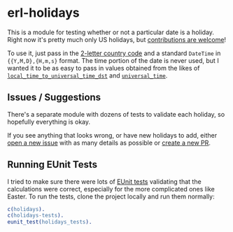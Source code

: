 # erl-holidays

This is a module for testing whether or not a particular date is a holiday. Right now it's pretty much only US holidays, but [contributions are welcome](CONTRIBUTING.md)!

To use it, just pass in the [2-letter country code](https://www.worldatlas.com/aatlas/ctycodes.htm) and a standard `DateTime` in `{{Y,M,D},{H,m,s}` format. The time portion of the date is never used, but I wanted it to be as easy to pass in values obtained from the likes of [`local_time_to_universal_time_dst`](http://erlang.org/doc/man/calendar.html#local_time_to_universal_time_dst-1) and [`universal_time`](http://erlang.org/doc/man/calendar.html#universal_time-0).

## Issues / Suggestions

There's a separate module with dozens of tests to validate each holiday, so hopefully everything is okay.

If you see anything that looks wrong, or have new holidays to add, either [open a new issue](https://github.com/grantwinney/erl-holidays/issues/new) with as many details as possible or [create a new PR](https://github.com/grantwinney/erl-holidays/pulls).

## Running EUnit Tests

I tried to make sure there were lots of [EUnit tests](erlang.org/doc/apps/eunit/chapter.html#running-eunit) validating that the calculations were correct, especially for the more complicated ones like Easter. To run the tests, clone the project locally and run them normally:

```erlang
c(holidays).
c(holidays-tests).
eunit_test(holidays_tests).
```
